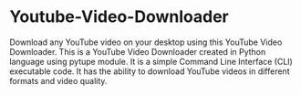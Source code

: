 # Youtube-Video-Downloader
Download any YouTube video on your desktop using this YouTube Video Downloader.
This is a YouTube Video Downloader created in Python language using pytupe module. It is a simple Command Line Interface (CLI) executable code. It has the ability to download YouTube videos in different formats and video quality.
